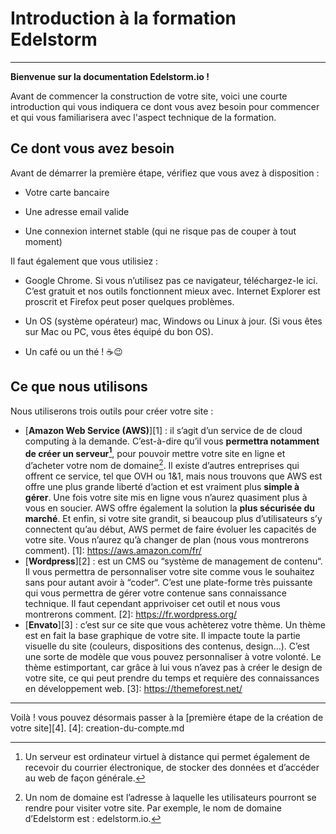 # Introduction à la formation Edelstorm

***

**Bienvenue sur la documentation Edelstorm.io !**

Avant de commencer la construction de votre site, voici une courte introduction qui vous indiquera ce dont vous avez besoin pour commencer et qui vous familiarisera avec l'aspect technique de la formation. 

## Ce dont vous avez besoin

Avant de démarrer la première étape, vérifiez que vous avez à disposition :

* Votre carte bancaire

* Une adresse email valide

* Une connexion internet stable (qui ne risque pas de couper à tout moment)

Il faut également que vous utilisiez :

* Google Chrome. Si vous n’utilisez pas ce navigateur, téléchargez-le ici. C’est gratuit et nos outils fonctionnent mieux avec. Internet Explorer est proscrit et Firefox peut poser quelques problèmes.

* Un OS (système opérateur) mac, Windows ou Linux à jour. (Si vous êtes sur Mac ou PC, vous êtes équipé du bon OS).

* Un café ou un thé ! :coffee::wink:

## Ce que nous utilisons
Nous utiliserons trois outils pour créer votre site : 

  * [**Amazon Web Service (AWS)**][1] : il s’agit d’un service de de cloud computing à la demande. C’est-à-dire qu’il vous **permettra notamment de créer un serveur[^1]**, pour pouvoir mettre votre site en ligne et d’acheter votre nom de domaine[^2]. 
   Il existe d’autres entreprises qui offrent ce service, tel que OVH ou 1&1, mais nous trouvons que AWS est offre une plus grande liberté d’action et est vraiment plus **simple à gérer**. Une fois votre site mis en ligne vous n’aurez quasiment plus à vous en soucier. AWS offre également la solution la **plus sécurisée du marché**. 
   Et enfin, si votre site grandit, si beaucoup plus d’utilisateurs s’y connectent qu’au début, AWS permet de faire évoluer les capacités de votre site. Vous n’aurez qu’à changer de plan (nous vous montrerons comment).
   [1]: https://aws.amazon.com/fr/
  * [**Wordpress**][2] : est un CMS ou “système de management de contenu“. Il vous permettra de personnaliser votre site comme vous le souhaitez sans pour autant avoir à “coder“. 
   C’est une plate-forme très puissante qui vous permettra de gérer votre contenue sans connaissance technique. Il faut cependant apprivoiser cet outil et nous vous montrerons comment.
   [2]: https://fr.wordpress.org/
  * [**Envato**][3] : c’est sur ce site que vous achèterez votre thème. Un thème est en fait la base graphique de votre site. Il impacte toute la partie visuelle du site (couleurs, dispositions des contenus, design…). C’est une sorte de modèle que vous pouvez personnaliser à votre volonté.
   Le thème estimportant, car grâce à lui vous n’avez pas à créer le design de votre site, ce qui peut prendre du temps et requière des connaissances en développement web.
  [3]: https://themeforest.net/
 [^1]: Un serveur est ordinateur virtuel à distance qui permet également de recevoir du courrier électronique, de stocker des données et d’accéder au web de façon générale.
 [^2]: Un nom de domaine est l’adresse à laquelle les utilisateurs pourront se rendre pour visiter votre site. Par exemple, le nom de domaine d’Edelstorm est : edelstorm.io.


***
Voilà ! vous pouvez désormais passer à la [première étape de la création de votre site][4].
[4]: creation-du-compte.md

